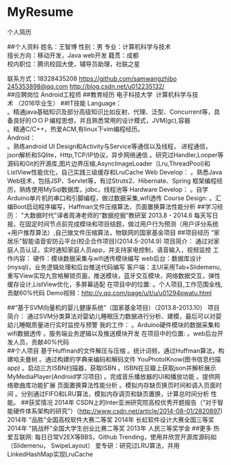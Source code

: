 # MyResume
个人简历

##个人资料
姓名：王智博     性别：男        专业：计算机科学与技术  
擅长方向：移动开发，Java web开发    籍贯：成都  
校内职位：腾讯校园大使，辅导员助理，社联之星  

联系方式：18328435208        https://github.com/samwangzhibo 
          245353898@qq.com  http://blog.csdn.net/u012235132/     
##应聘岗位
	Android工程师
##教育经历
	电子科技大学  计算机科学与技术 （2016毕业生）
##IT技能
Language：	
     。精通java基础知识及部分高级知识比如反射、代理、泛型、Concurrent等，具备良好的ＯＯＰ编程思想，并且熟悉常用的设计模式，JVM(gc),容器	 	
 。精通C/C++，热爱ACM,有linux下vim编程经历。  
Android：  
     。熟练android UI Design和Activity与Service等通信以及线程，	进程通信， json解析和SQlite，Http,TCP/IP协议，异步网络通信
     。研究过Handler,Looper等源码和Git的开源库,图片边界压缩,AsyncImageLoader（Lru,ThreadPool)和ListView性能优化，自己实践三级缓存和LruCache
Web Develop：
     。熟悉Java Web技术，包括JSP、Servlet等，有过Struts2、Hibernate、Spring	框架编程经历，熟练使用MySql数据库，jdbc，线程池等
Hardware Develop：
     。自学Arduino单片机的串口和引脚编程，做过数据采集,wifi透传
Course Design:
   	。汇编Boot启动程序编写，Haffman文件压缩算法，页面置换算法性能分析
##学习经历：
  "大数据时代"译者周涛老师的“数据挖掘“教研室   2013.8 - 2014.6 
	每天写日报，在固定时间节点前完成模块和项目结题，做过用户行为预测（用户评分系统+用户推荐算法）,自己做文件压缩算法，物联网的国家基金项目 
##项目经历 
“家居乐”智能语音安防云平台(校企合作项目)(2014.5-2014.9)
 	项目简介：
    通过对家庭人员认证，实时通知家庭人员app，并支持家电控制，语音输入，视频监控
	工作内容：
      硬件：模块数据采集与wifi透传模块编写
      web后台：数据库设计(mysql)，业务逻辑处理和后台推送代码编写
      客户端：主UI采用Tab+Slidemenu,重写View实现九宫格解锁页面，推送模块，蓝牙交互模块，网络数据交互，弹性缓存设计,ListView优化，多屏幕适配
	 在项目中的位置: 
      。个人项目,工作范围全栈,贡献60%代码
Demo视频：http://v.qq.com/page/u/t/u/u01294pwatu.html

##“基于SVM向量机的婴儿健康系统”（国家基金项目）（2013.8-2013.10）
 	项目简介：
     通过SVM分类算法对婴幼儿睡眠压力数据进行分析、建模，最后可以对婴幼儿睡眠质量进行实时监控与预警
 	我的工作：
	 。Arduino硬件模块的数据采集和wifi数据透传
	 。服务端业务逻辑以及推送模块开发
 	在项目中的位置: 
    。web后台开发人员，贡献40%代码   
##个人项目
基于Huffman的文件解压与压缩
 。统计词频，通过Huffman算法，构建哈夫曼树
    。通过构建的字典来编码和解码文件
YouPhotoIKnow(图书信息扫描app)
 。启动三方ISBN扫描器，获取ISBN
     。ISBN在豆瓣上获取json并解析展示
MyMediaPlayer(Android学习项目)
 。完成音乐播放器的UI和播放功能
 。提供网络歌曲库功能扩展
页面置换算法性能分析
。模拟内存缺页换页时间和调入页面时间
 。分别通过FIFO和LRU算法，模拟内存调页和缺页置换，计算总时间分析	 性能。
##获奖情况
2014年   CSDN上的Inter亚洲研究院高校优秀开题报告（“对于智能硬件体系架构的研究”）（http://www.csdn.net/article/2014-08-01/2820897)
2014年   “品胜”全国高校软件大赛二等奖
2014年   长虹软件设计大赛全国三等奖
2014年   "挑战杯"全国大学生创业比赛二等奖
2013年   人民三等奖学金
##更多
热爱互联网: 每日日常V2EX等BBS，Github Trending，使用并欣赏开源库源码如（Slidemenu， SwipeLayout）
爱专研：研究过LRU算法，并用LinkedHashMap实现LruCache
